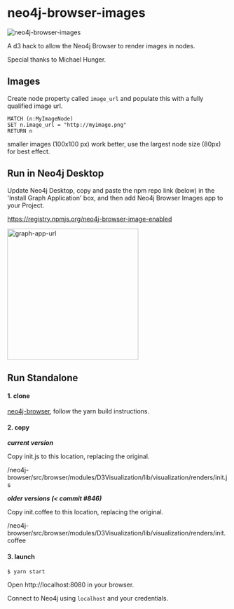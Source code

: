 # neo4j-browser-images

![neo4j-browser-images](https://user-images.githubusercontent.com/5991751/28341303-e967c7c0-6bc7-11e7-8f05-8aaaa9c97cca.png)



A d3 hack to allow the Neo4j Browser to render images in nodes.

Special thanks to Michael Hunger.


## Images

Create node property called `image_url` and populate this with a fully qualified image url.


```
MATCH (n:MyImageNode)
SET n.image_url = "http://myimage.png"
RETURN n
```

smaller images (100x100 px) work better, use the largest node size (80px) for best effect.

## Run in Neo4j Desktop

Update Neo4j Desktop, copy and paste the npm repo link (below) in the 'Install Graph Application' box, and then add Neo4j Browser Images app to your Project.

https://registry.npmjs.org/neo4j-browser-image-enabled

<img width="299" alt="graph-app-url" src="https://user-images.githubusercontent.com/5991751/50950037-878a1b80-145d-11e9-900e-4949b78af427.png">

## Run Standalone

#### 1. clone
 [neo4j-browser](https://github.com/neo4j/neo4j-browser), follow the yarn build instructions.

#### 2. copy

***current version***

Copy init.js to this location, replacing the original.

/neo4j-browser/src/browser/modules/D3Visualization/lib/visualization/renders/init.js

***older versions (< commit \#846)***

Copy init.coffee to this location, replacing the original.

/neo4j-browser/src/browser/modules/D3Visualization/lib/visualization/renders/init.coffee

#### 3. launch

`$ yarn start`

 Open http://localhost:8080 in your browser.

Connect to Neo4j using `localhost` and your credentials.
